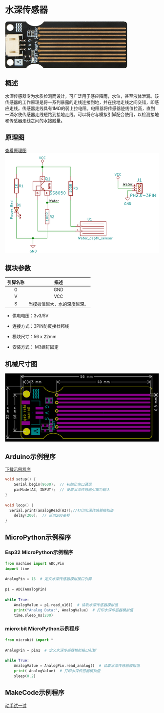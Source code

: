 # 水深传感器

![实物图](picture/water_depth_sensor.png)

## 概述

水深传感器专为水质检测而设计，可广泛用于感应降雨，水位，甚至液体泄漏。该传感器的工作原理是将一系列暴露的走线连接到地，并在接地走线之间交错，即感应走线。传感器走线具有1MΩ的弱上拉电阻。电阻器将传感器迹线值拉高，直到一滴水使传感器走线短路到接地走线。可以将它与模拟引脚配合使用，以检测接地和传感器走线之间的水接触量。

## 原理图

[查看原理图](zh-cn\ph2.0_sensors\sensors\water_depth_sensor\water_depth_sensor_schematic.pdf ':ignore')
![原理图](picture/water_depth_sensor_schematic.png)

## 模块参数

| 引脚名称| 描述 |
|:--: |:--:|
| G | GND |
| V | VCC |
| S | 当模拟值越大，水的深度越深。 |

- 供电电压：3v3/5V

- 连接方式：3PIN防反接杜邦线

- 模块尺寸：56 x 22mm

- 安装方式： M3螺钉固定

## 机械尺寸图

![机械尺寸图](picture/water_depth_sensor_assembly.png)

## Arduino示例程序

<a href="zh-cn\ph2.0_sensors\sensors\water_depth_sensor\water_depth_sensor.zip" download>下载示例程序</a>

```c++
void setup() {
    Serial.begin(9600);  // 初始化串口通信
    pinMode(A3, INPUT);  // 设置水深传感器引脚为输入
}

void loop() {
  Serial.print(analogRead(A3));//打印水深传感器模拟值
    delay(200);  // 延时200毫秒
}
```

## MicroPython示例程序

### Esp32 MicroPython示例程序

```python
from machine import ADC,Pin
import time

AnalogPin = 15  # 定义水深传感器模拟接口引脚

p1 = ADC(AnalogPin)
      
while True:
    AnalogValue = p1.read_u16()  # 读取水深传感器模拟值
    print("Analog Data:", AnalogValue)  # 打印水深传感器模拟值
    time.sleep_ms(200)
```

### micro:bit MicroPython示例程序

```python
from microbit import *

AnalogPin = pin1  # 定义水深传感器模拟接口引脚

while True:
    AnalogValue = AnalogPin.read_analog()  # 读取水深传感器模拟值
    print( AnalogValue)  # 打印水深传感器模拟值
    sleep(0.2)
```

## MakeCode示例程序

<a href="https://makecode.microbit.org/_e1XeY08vy2kx">动手试一试</a>
